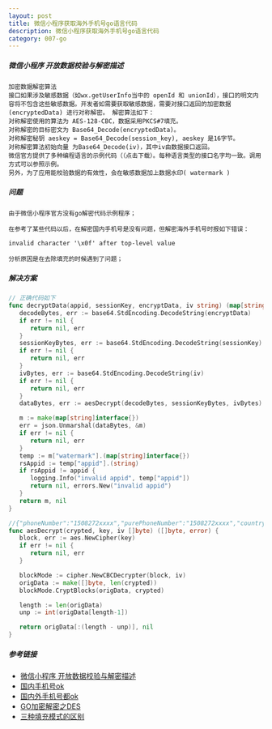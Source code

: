 ```yaml
---
layout: post
title: 微信小程序获取海外手机号go语言代码
description: 微信小程序获取海外手机号go语言代码
category: 007-go
---
```



##### 微信小程序 开放数据校验与解密描述
```
加密数据解密算法
接口如果涉及敏感数据（如wx.getUserInfo当中的 openId 和 unionId），接口的明文内容将不包含这些敏感数据。开发者如需要获取敏感数据，需要对接口返回的加密数据(encryptedData) 进行对称解密。 解密算法如下：
对称解密使用的算法为 AES-128-CBC，数据采用PKCS#7填充。
对称解密的目标密文为 Base64_Decode(encryptedData)。
对称解密秘钥 aeskey = Base64_Decode(session_key), aeskey 是16字节。
对称解密算法初始向量 为Base64_Decode(iv)，其中iv由数据接口返回。
微信官方提供了多种编程语言的示例代码（（点击下载）。每种语言类型的接口名字均一致。调用方式可以参照示例。
另外，为了应用能校验数据的有效性，会在敏感数据加上数据水印( watermark )
```



##### 问题

    由于微信小程序官方没有go解密代码示例程序；

    在参考了某些代码以后，在解密国内手机号是没有问题，但解密海外手机号时报如下错误：
    
    invalid character '\x0f' after top-level value
    
    分析原因是在去除填充的时候遇到了问题；

##### 解决方案
```go
// 正确代码如下
func decryptData(appid, sessionKey, encryptData, iv string) (map[string]interface{}, error) {
   decodeBytes, err := base64.StdEncoding.DecodeString(encryptData)
   if err != nil {
      return nil, err
   }
   sessionKeyBytes, err := base64.StdEncoding.DecodeString(sessionKey)
   if err != nil {
      return nil, err
   }
   ivBytes, err := base64.StdEncoding.DecodeString(iv)
   if err != nil {
      return nil, err
   }
   dataBytes, err := aesDecrypt(decodeBytes, sessionKeyBytes, ivBytes)

   m := make(map[string]interface{})
   err = json.Unmarshal(dataBytes, &m)
   if err != nil {
      return nil, err
   }
   temp := m["watermark"].(map[string]interface{})
   rsAppid := temp["appid"].(string)
   if rsAppid != appid {
      logging.Info("invalid appid", temp["appid"])
      return nil, errors.New("invalid appid")
   }
   return m, nil
}

//{"phoneNumber":"1508272xxxx","purePhoneNumber":"1508272xxxx","countryCode":"86","watermark":{"timestamp":1539657521,"appid":"wx123456cccc"}}//<nil>
func aesDecrypt(crypted, key, iv []byte) ([]byte, error) {
   block, err := aes.NewCipher(key)
   if err != nil {
      return nil, err
   }

   blockMode := cipher.NewCBCDecrypter(block, iv)
   origData := make([]byte, len(crypted))
   blockMode.CryptBlocks(origData, crypted)

   length := len(origData)
   unp := int(origData[length-1])

   return origData[:(length - unp)], nil
}
```

##### 参考链接
- [微信小程序 开放数据校验与解密描述](https://developers.weixin.qq.com/miniprogram/dev/framework/open-ability/signature.html)
- [国内手机号ok](https://blog.csdn.net/qq_27507377/article/details/83784511)
- [国内外手机号都ok](https://blog.csdn.net/Douz_lungfish/article/details/118702489)
- [GO加密解密之DES](http://blog.studygolang.com/2013/01/go%E5%8A%A0%E5%AF%86%E8%A7%A3%E5%AF%86%E4%B9%8Bdes/)
- [三种填充模式的区别](https://www.jianshu.com/p/de84d355c96d)










